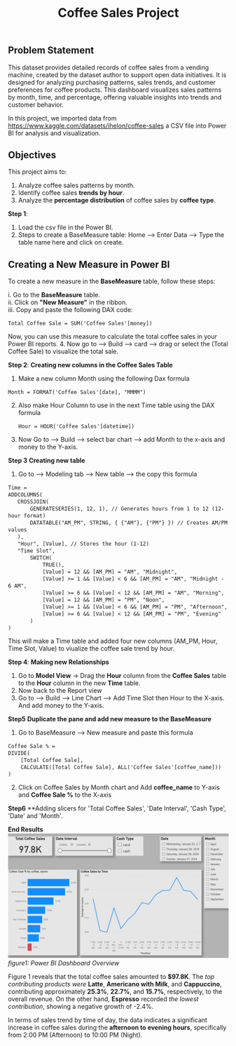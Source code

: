 <header>

<!--
  <<< Author notes: Course header >>>
  Include a 1280×640 image, course title in sentence case, and a concise description in emphasis.
  In your repository settings: enable template repository, add your 1280×640 social image, auto delete head branches.
  Add your open source license, GitHub uses MIT license.
-->

# Coffee Sales Project


</header>

<!--
  <<< Author notes: Step 1 >>>
  Choose 3-5 steps for your course.
  The first step is always the hardest, so pick something easy!
  Link to docs.github.com for further explanations.
  Encourage users to open new tabs for steps!
-->

## Problem Statement

This dataset provides detailed records of coffee sales from a vending machine, created by the dataset author to support open data initiatives. It is designed for analyzing purchasing patterns, sales trends, and customer preferences for coffee products. This dashboard visualizes sales patterns by month, time, and percentage, offering valuable insights into trends and customer behavior.

In this project, we imported data from https://www.kaggle.com/datasets/ihelon/coffee-sales a CSV file into Power BI for analysis and visualization.

## Objectives

This project aims to:
1. Analyze coffee sales patterns by month.
2. Identify coffee sales **trends by hour**.
3. Analyze the **percentage distribution** of coffee sales by **coffee type**.


**Step 1**: 
1. Load the csv file in the Power BI.
2. Steps to create a BaseMeasure table: Home --> Enter Data --> Type the table name here and click on create.

## Creating a New Measure in Power BI  

To create a new measure in the **BaseMeasure** table, follow these steps:

i. Go to the **BaseMeasure** table.  
ii. Click on **"New Measure"** in the ribbon.  
iii. Copy and paste the following DAX code:

```DAX
Total Coffee Sale = SUM('Coffee Sales'[money])
```

Now, you can use this measure to calculate the total coffee sales in your Power BI reports.
4. Now go to --> Build --> card --> drag or select the (Total Coffee Sale) to visualize the total sale.

**Step 2**:
**Creating new columns in the Coffee Sales Table**
1. Make a new column Month using the following Dax formula
``` DAX
Month = FORMAT('Coffee Sales'[date], "MMMM")
```
2. Also make Hour Column to use in the next Time table using the DAX formula
   ```DAX
   Hour = HOUR('Coffee Sales'[datetime])
   ```
2. Now Go to --> Build --> select bar chart --> add Month to the x-axis and money to the Y-axis.

**Step 3**
**Creating new table**
1. Go to --> Modeling tab --> New table --> the copy this formula
 ```DAX
Time = 
ADDCOLUMNS(
    CROSSJOIN(
        GENERATESERIES(1, 12, 1), // Generates hours from 1 to 12 (12-hour format)
        DATATABLE("AM_PM", STRING, { {"AM"}, {"PM"} }) // Creates AM/PM values
    ),
    "Hour", [Value], // Stores the hour (1-12)
    "Time Slot", 
        SWITCH(
            TRUE(),
            [Value] = 12 && [AM_PM] = "AM", "Midnight",
            [Value] >= 1 && [Value] < 6 && [AM_PM] = "AM", "Midnight - 6 AM",
            [Value] >= 6 && [Value] < 12 && [AM_PM] = "AM", "Morning",
            [Value] = 12 && [AM_PM] = "PM", "Noon",
            [Value] >= 1 && [Value] < 6 && [AM_PM] = "PM", "Afternoon",
            [Value] >= 6 && [Value] < 12 && [AM_PM] = "PM", "Evening"
        )
)
```

 This will make a Time table and added four new columns (AM_PM, Hour, Time Slot, Value) to viualize the coffee sale trend by hour.

 **Step 4**:
 **Making new Relationships**
 1. Go to **Model View** → Drag the **Hour** column from the **Coffee Sales** table to the **Hour** column in the new **Time** table.
2. Now back to the Report view
3. Go to --> Build --> Line Chart --> Add Time Slot then Hour to the X-axis. And add money to the Y-axis.

**Step5**
**Duplicate the pane and add new measure to the BaseMeasure**
1. Go to BaseMeasure --> New measure and paste this formula
```DAX
Coffee Sale % = 
DIVIDE(
    [Total Coffee Sale], 
    CALCULATE([Total Coffee Sale], ALL('Coffee Sales'[coffee_name]))
)
```

2. Click on Coffee Sales by Month chart and Add **coffee_name** to Y-axis and **Coffee Sale %** to the X-axis


**Step6** 
**Adding slicers for 'Total Coffee Sales', 'Date Interval', 'Cash Type', 'Date' and 'Month'.

**End Results**
![Overview of the result](images/Overview.png)
*figure1: Power BI Dashboard Overview*

Figure 1 reveals that the total coffee sales amounted to **$97.8K**. The *top contributing products were* **Latte**, **Americano with Milk**, and **Cappuccino**, contributing approximately **25.3%**, **22.7%**, and **15.7%**, respectively, to the overall revenue. On the other hand, **Espresso** recorded *the lowest contribution*, showing a negative growth of -2.4%.

In terms of sales trend by time of day, the data indicates a significant increase in coffee sales during the **afternoon to evening hours**, specifically from 2:00 PM (Afternoon) to 10:00 PM (Night).


